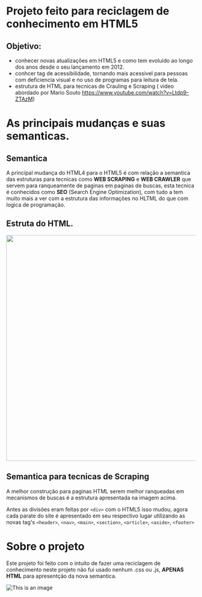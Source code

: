 # Projeto feito para reciclagem de conhecimento em HTML5
## Objetivo:
- conhecer novas atualizações em HTML5 e como tem evoluido ao longo dos anos desde o seu lançamento em 2012.
- conhcer tag de acessibilidade, tornando mais acessivel para pessoas com deficiencia visual e no uso de programas para leitura de tela.
- estrutura de HTML para tecnicas de Crauling e Scraping ( video abordado por Mario Souto https://www.youtube.com/watch?v=Ltdp9-ZTAzM)

# As principais mudanças e suas semanticas.
## Semantica

A principal mudança do HTML4 para o HTML5 é com relação a semantica das estruturas para tecnicas como __WEB SCRAPING__ e __WEB CRAWLER__ que servem para ranqueamente de paginas em paginas de buscas, esta tecnica é conhecidos como __SEO__ (Search Engine Optimization), com tudo a tem muito mais a ver com a estrutura das informações no HLTML do que com logica de programação.

## Estruta do HTML.

 <img src="https://user-images.githubusercontent.com/6175226/210110149-7ecbb65b-6242-409a-807b-ed16acf91a9c.jpg" width="600" align="">

## Semantica para tecnicas de Scraping

A melhor construção para paginas HTML serem melhor ranqueadas em mecanismos de buscas é a estrutura apresentada na imagem acima.

Antes as divisões eram feitas por ```<div>``` com o HTML5 isso mudou, agora cada parate do site é apresentado em seu respectivo lugar utilizando as novas tag's ```<header>```, ```<nav>```, ```<main>```, ```<section>```, ```<article>```, ```<aside>```, ```<footer>```

# Sobre o projeto
Este projeto foi feito com o intuito de fazer uma reciclagem de conhecimento neste projeto não fui usado nenhum .css ou .js, __APENAS HTML__ para apresentção da nova semantica.

![This is an image](https://myoctocat.com/assets/images/base-octocat.svg)
